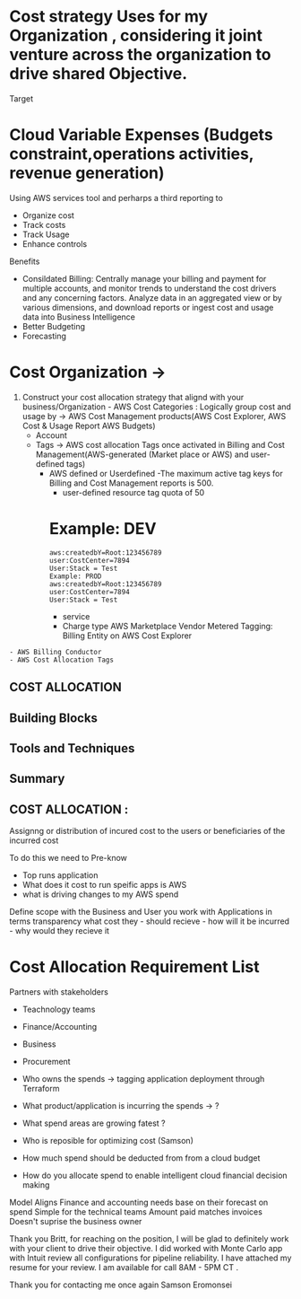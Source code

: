 # Cost strategy Uses for my Organization , considering it joint venture across the organization to drive shared Objective.

Target
   # Cloud Variable Expenses (Budgets constraint,operations activities, revenue generation)

Using AWS services tool and perharps a third reporting to
- Organize cost
- Track costs
- Track Usage
- Enhance controls 


Benefits
 - Consildated Billing: Centrally manage your billing and payment for  
      multiple accounts, and monitor trends to understand the cost drivers and any concerning factors. Analyze data in an aggregated view or by various dimensions, and download reports or ingest cost and usage data into Business Intelligence
- Better Budgeting
- Forecasting


# Cost Organization -> 
   1. Construct your cost allocation strategy that alignd with your business/Organization
    - AWS Cost Categories : Logically group cost and usage by -> AWS Cost Management products(AWS Cost Explorer, AWS Cost & Usage Report AWS Budgets)
        - Account
        - Tags -> AWS cost allocation Tags once activated in Billing and Cost Management(AWS-generated (Market place or AWS) and user-defined tags)
          - AWS defined or Userdefined 
            -The maximum active tag keys for Billing and Cost Management reports is 500.
            - user-defined resource tag quota of 50
            # Example: DEV
                aws:createdbY=Root:123456789
                user:CostCenter=7894
                User:Stack = Test
                Example: PROD
                aws:createdbY=Root:123456789
                user:CostCenter=7894
                User:Stack = Test
            - service
            - Charge type
        AWS Marketplace Vendor Metered Tagging: Billing Entity on AWS Cost Explorer
            
    - AWS Billing Conductor
    - AWS Cost Allocation Tags

  ## COST ALLOCATION
  ## Building Blocks
  ## Tools and Techniques
  ## Summary

## COST ALLOCATION : 
 Assignng or distribution of incured cost to the users or beneficiaries of the incurred cost

 To do this we need to Pre-know
  - Top runs application
  - What does it cost to run speific apps is AWS
  - what is driving changes to my AWS spend

Define scope with the Business and User you work with Applications in terms transparency what cost they 
     - should recieve 
    -  how will it be incurred
    -  why would they recieve it

# Cost Allocation Requirement List
Partners with stakeholders
 - Teachnology teams
 - Finance/Accounting
 - Business
 - Procurement

- Who owns the spends   -> tagging application deployment through Terraform
- What product/application is incurring the spends -> ?
- What spend areas are growing fatest ?
- Who is reposible for optimizing cost (Samson)
- How much spend should be deducted from from a cloud budget
- How do you allocate spend to enable intelligent cloud financial decision making


 Model Aligns Finance and accounting needs base on their forecast on spend
 Simple for the technical teams
 Amount paid matches invoices
 Doesn't suprise the business owner


 Thank you Britt, for reaching on the position, I will be glad to definitely work with your client to drive their objective. I did worked with Monte Carlo  app with Intuit review all configurations for pipeline reliability. I have attached my resume for your review. I am available for call 8AM - 5PM CT . 
 
 Thank you for contacting me once again
 Samson Eromonsei